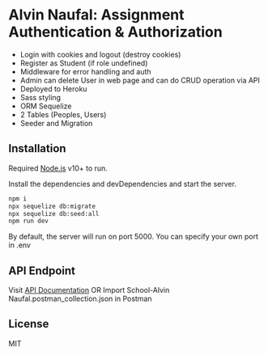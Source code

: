 # Alvin Naufal: Assignment Authentication & Authorization
- Login with cookies and logout (destroy cookies)
- Register as Student (if role undefined)
- Middleware for error handling and auth
- Admin can delete User in web page and can do CRUD operation via API
- Deployed to Heroku
- Sass styling
- ORM Sequelize
- 2 Tables (Peoples, Users)
- Seeder and Migration


## Installation

Required [Node.js](https://nodejs.org/) v10+ to run.

Install the dependencies and devDependencies and start the server.

```sh
npm i
npx sequelize db:migrate
npx sequelize db:seed:all
npm run dev
```
By default, the server will run on port 5000. You can specify your own port in .env


## API Endpoint
Visit [API Documentation](https://documenter.getpostman.com/view/1979077/UVkjvHMh)
OR
Import School-Alvin Naufal.postman_collection.json in Postman

## License

MIT

